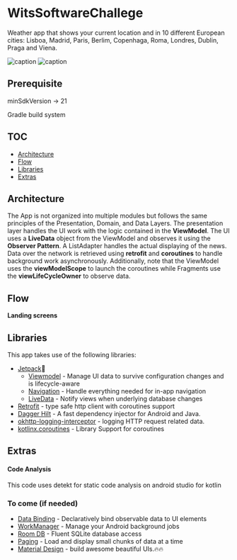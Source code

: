 # WitsSoftwareChallege
Weather app that shows your current location and in 10 different European
cities: Lisboa, Madrid, Paris, Berlim, Copenhaga, Roma, Londres, Dublin, Praga and Viena.

![caption](https://j.gifs.com/BNxGAJ.gif)
![caption](https://j.gifs.com/BNxGAJ.gif)


## Prerequisite

minSdkVersion -> 21

Gradle build system

## TOC

- [Architecture](#architecture)
- [Flow](#flow)
- [Libraries](#libraries)
- [Extras](#extras)

## Architecture

The App is not organized into multiple modules but follows the same principles of
the Presentation, Domain, and Data Layers.
The presentation layer handles the UI work with the logic contained in the **ViewModel**.
The UI uses a **LiveData** object from the ViewModel and observes it using the **Observer Pattern**.
A ListAdapter handles the actual displaying of the news. Data over the network is retrieved using
**retrofit** and **coroutines** to handle background work asynchronously. Additionally, note that
the ViewModel uses the **viewModelScope** to launch the coroutines while Fragments use the **viewLifeCycleOwner**
to observe data.

## Flow

 **Landing screens**

 


## Libraries

This app takes use of the following libraries:

- [Jetpack](https://developer.android.com/jetpack)🚀
  - [Viewmodel](https://developer.android.com/topic/libraries/architecture/viewmodel) - Manage UI data to survive configuration changes and is lifecycle-aware
  - [Navigation](https://developer.android.com/guide/navigation/) - Handle everything needed for in-app navigation
  - [LiveData](https://developer.android.com/topic/libraries/architecture/livedata) - Notify views when underlying database changes
- [Retrofit](https://square.github.io/retrofit/) - type safe http client with coroutines support
- [Dagger Hilt](https://dagger.dev/hilt/) - A fast dependency injector for Android and Java.
- [okhttp-logging-interceptor](https://github.com/square/okhttp/blob/master/okhttp-logging-interceptor/README.md) - logging HTTP request related data.
- [kotlinx.coroutines](https://github.com/Kotlin/kotlinx.coroutines) - Library Support for coroutines


## Extras

#### Code Analysis

This code uses detekt for static code analysis on android studio for kotlin

### To come (if needed)

  - [Data Binding](https://developer.android.com/topic/libraries/data-binding) - Declaratively bind observable data to UI elements
  - [WorkManager](https://developer.android.com/topic/libraries/architecture/workmanager) - Manage your Android background jobs
  - [Room DB](https://developer.android.com/topic/libraries/architecture/room) - Fluent SQLite database access
  - [Paging](https://developer.android.com/topic/libraries/architecture/paging) - Load and display small chunks of data at a time
  - [Material Design](https://material.io/develop/android/docs/getting-started/) - build awesome beautiful UIs.🔥🔥
